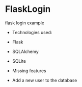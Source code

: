 # FlaskLogin
flask login example

 - Technologies used:
  - Flask
  - SQLAlchemy
  - SQLite
 
 - Missing features 
  - Add a new user to the database
